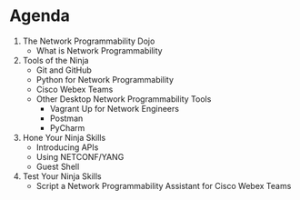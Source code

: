 # Agenda

1. The Network Programmability Dojo
    * What is Network Programmability
2. Tools of the Ninja
    * Git and GitHub
    * Python for Network Programmability
    * Cisco Webex Teams
    * Other Desktop Network Programmability Tools
        * Vagrant Up for Network Engineers
        * Postman
        * PyCharm
3. Hone Your Ninja Skills
    * Introducing APIs
    * Using NETCONF/YANG
    * Guest Shell
4. Test Your Ninja Skills
    * Script a Network Programmability Assistant for Cisco Webex Teams
